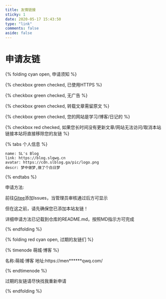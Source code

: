 ```yaml
---
title: 友情链接
sticky: 1
date: 2020-05-17 15:43:50
type: "link"
comments: false
aside: false
---
```

<script>$(document).ready(function () {
    if(location.href.indexOf("#reloaded")==-1){
        location.href=location.href+"#reloaded";
        location.reload();
    }
})</script><div id="myfriend"></div><script src="https://cdn.jsdelivr.net/npm/jquery@latest/dist/jquery.min.js"></script><script src='https://unpkg.com/butterfly-friend/dist/friend.min.js'></script></script><script> var obj({        el: '#friend1',        owner: "slqwq",        repo: 'Friends',        direction_sort: "asc",        labelDescr: {            Gitee友链: "<span style='color:red;'>这是通过Gitee Issues添加的小伙伴们哦!</span>",            乐特大佬: "<span style='color:red;'>这可是乐特大佬专属的哦!</span>",        }    })</script>





# 申请友链

{% folding cyan open, 申请须知 %}

{% checkbox green checked, 已使用HTTPS %}

{% checkbox green checked, 无广告 %}

{% checkbox green checked, 转载文章需留原文 %}

{% checkbox green checked, 您的网站是学习/博客/日记的 %}

{% checkbox red checked, 如果您长时间没有更新文章/网站无法访问/取消本站链接本站将直接移除您的友链 %}

{% tabs 个人信息 %}
<!-- tab -->
```
name: SL's Blog
link: https://blog.slqwq.cn
avatar: https://cdn.slblog.ga/pic/logo.png
descr: 梦中做梦,做了个白日梦
```
<!-- endtab -->
{%  endtabs %}

申请方法:

前往[Gitee](https://gitee.com/slqwq/Friends)添加Issues，当管理员审核通过后方可显示

但在这之前，请先确保您已添加本站友链！

详细申请方法已记载到仓库的README.md，按照MD指示方可完成

{% endfolding %}



{% folding red cyan open, 过期的友链们 %}

{% timenode 萌城·博客 %}

名称:萌城·博客 地址:https://men******qwq.com/

{% endtimenode %}

过期的友链请尽快找我重新申请

{% endfolding %}